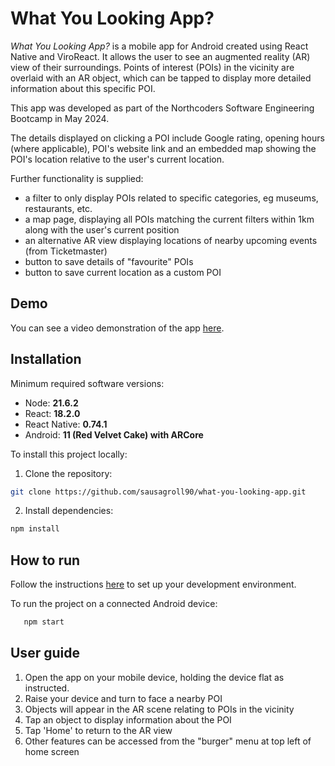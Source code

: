 # What You Looking App?

_What You Looking App?_ is a mobile app for Android created using React Native and ViroReact. It allows the user to see an augmented reality (AR) view of their surroundings. Points of interest (POIs) in the vicinity are overlaid with an AR object, which can be tapped to display more detailed information about this specific POI.

This app was developed as part of the Northcoders Software Engineering Bootcamp in May 2024.

The details displayed on clicking a POI include Google rating, opening hours (where applicable), POI's website link and an embedded map showing the POI's location relative to the user's current location.

Further functionality is supplied:

- a filter to only display POIs related to specific categories, eg museums, restaurants, etc.
- a map page, displaying all POIs matching the current filters within 1km along with the user's current position
- an alternative AR view displaying locations of nearby upcoming events (from Ticketmaster)
- button to save details of "favourite" POIs
- button to save current location as a custom POI

## Demo

You can see a video demonstration of the app [here](https://northcoders.com/project-phase/what-you-looking-app).

## Installation

Minimum required software versions:

- Node: **21.6.2**
- React: **18.2.0**
- React Native: **0.74.1**
- Android: **11 (Red Velvet Cake) with ARCore**

To install this project locally:

1. Clone the repository:

```bash
git clone https://github.com/sausagroll90/what-you-looking-app.git
```

2. Install dependencies:

```bash
npm install
```

## How to run

Follow the instructions [here](https://reactnative.dev/docs/set-up-your-environment?os=linux&platform=android) to set up your development environment.

To run the project on a connected Android device:

```bash
   npm start
```

## User guide

1. Open the app on your mobile device, holding the device flat as instructed.
2. Raise your device and turn to face a nearby POI
3. Objects will appear in the AR scene relating to POIs in the vicinity
4. Tap an object to display information about the POI
5. Tap 'Home' to return to the AR view
6. Other features can be accessed from the "burger" menu at top left of home screen
